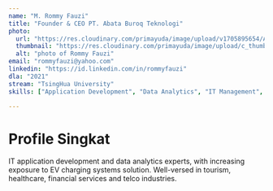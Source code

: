 ```yaml
---
name: "M. Rommy Fauzi"
title: "Founder & CEO PT. Abata Buroq Teknologi"
photo: 
  url: "https://res.cloudinary.com/primayuda/image/upload/v1705895654/APDI/rommy-fauzi_advnap.jpg"
  thumbnail: "https://res.cloudinary.com/primayuda/image/upload/c_thumb,w_200,g_face/v1705895654/APDI/rommy-fauzi_advnap.jpg"
  alt: "photo of Rommy Fauzi"
email: "rommyfauzi@yahoo.com"
linkedin: "https://id.linkedin.com/in/rommyfauzi"
dla: "2021"
stream: "TsingHua University"
skills: ["Application Development", "Data Analytics", "IT Management", "Drone mapping", "EVCS"]

---
```

# Profile Singkat

IT application development and data analytics experts, with increasing exposure to EV charging systems solution. Well-versed in tourism, healthcare, financial services and telco industries.





